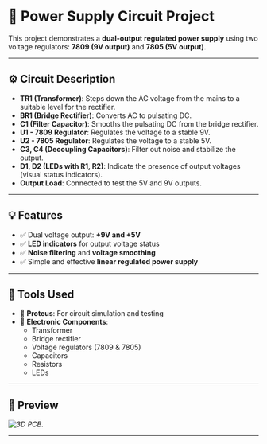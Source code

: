 # 🔌 Power Supply Circuit Project

This project demonstrates a **dual-output regulated power supply** using two voltage regulators: **7809 (9V output)** and **7805 (5V output)**.

---

## ⚙️ Circuit Description

- **TR1 (Transformer)**: Steps down the AC voltage from the mains to a suitable level for the rectifier.  
- **BR1 (Bridge Rectifier)**: Converts AC to pulsating DC.  
- **C1 (Filter Capacitor)**: Smooths the pulsating DC from the bridge rectifier.  
- **U1 - 7809 Regulator**: Regulates the voltage to a stable 9V.  
- **U2 - 7805 Regulator**: Regulates the voltage to a stable 5V.  
- **C3, C4 (Decoupling Capacitors)**: Filter out noise and stabilize the output.  
- **D1, D2 (LEDs with R1, R2)**: Indicate the presence of output voltages (visual status indicators).  
- **Output Load**: Connected to test the 5V and 9V outputs.

---

## 💡 Features

- ✅ Dual voltage output: **+9V and +5V**
- ✅ **LED indicators** for output voltage status
- ✅ **Noise filtering** and **voltage smoothing**
- ✅ Simple and effective **linear regulated power supply**

---

## 🧪 Tools Used

- 🧩 **Proteus**: For circuit simulation and testing  
- 🔧 **Electronic Components**:  
  - Transformer  
  - Bridge rectifier  
  - Voltage regulators (7809 & 7805)  
  - Capacitors  
  - Resistors  
  - LEDs  

---

## 📸 Preview

*![3D PCB ](https://github.com/user-attachments/assets/24b4aee5-7317-42bc-a695-760648c539a8).*

---
